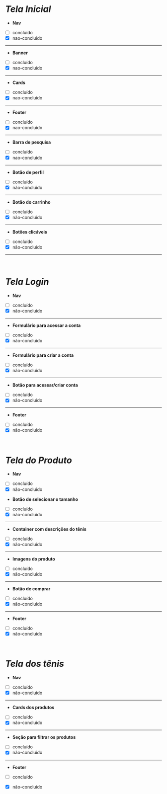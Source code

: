# ***Tela Inicial***

-  **Nav**
- [ ] concluído  
- [x] nao-concluído
---
- **Banner**  
- [ ] concluído
- [x] nao-concluído
---
- **Cards**
- [ ] concluído
- [x] nao-concluído
---
- **Footer**
- [ ] concluído
- [x] nao-concluído
---
- **Barra de pesquisa**
- [ ] concluído
- [x] nao-concluído
---
- **Botão de perfil**
- [ ] concluído
- [x] não-concluído
---
- **Botão do carrinho**
- [ ] concluído
- [x] não-concluído
---
- **Botões clicáveis**
- [ ] concluído
- [x] não-concluído

---  
<br>

# ***Tela Login***

- **Nav**
- [ ] concluído
- [x] não-concluído
---
- **Formulário para acessar a conta**
- [ ] concluído
- [x] não-concluído
---
- **Formulário para criar a conta**
- [ ] concluído
- [x] não-concluído
---
- **Botão para acessar/criar conta**
- [ ] concluído
- [x] não-concluído
---
- **Footer**
- [ ] concluído
- [x] não-concluído
<br>

# ***Tela do Produto***

- **Nav**
- [ ] concluído
- [x] não-concluído
- **Botão de selecionar o tamanho**
- [ ] concluído
- [x] não-concluído
---
- **Container com descrições do tênis**
- [ ] concluído
- [x] não-concluído
---
- **Imagens do produto**
- [ ] concluído
- [x] não-concluído
---
- **Botão de comprar**
- [ ] concluído
- [x] não-concluído
---
- **Footer**
- [ ] concluído
- [x] não-concluído
<br>

# ***Tela dos tênis***

- **Nav**
- [ ] concluído
- [x] não-concluído
---
- **Cards dos produtos**
- [ ] concluído
- [x] não-concluído
---
- **Seção para filtrar os produtos**
- [ ] concluído
- [x] não-concluído
---
- **Footer**
- [ ] concluído
- [x] não-concluído


